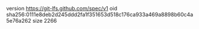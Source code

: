 version https://git-lfs.github.com/spec/v1
oid sha256:0111e8deb2d245ddd2fa1f351653d518c176ca933a469a8898b60c4a5e76a262
size 2266
